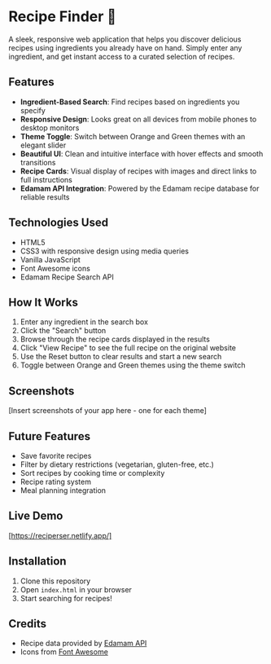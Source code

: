 # Recipe Finder 🍳

A sleek, responsive web application that helps you discover delicious recipes using ingredients you already have on hand. Simply enter any ingredient, and get instant access to a curated selection of recipes.

## Features

- **Ingredient-Based Search**: Find recipes based on ingredients you specify
- **Responsive Design**: Looks great on all devices from mobile phones to desktop monitors
- **Theme Toggle**: Switch between Orange and Green themes with an elegant slider
- **Beautiful UI**: Clean and intuitive interface with hover effects and smooth transitions
- **Recipe Cards**: Visual display of recipes with images and direct links to full instructions
- **Edamam API Integration**: Powered by the Edamam recipe database for reliable results

## Technologies Used

- HTML5
- CSS3 with responsive design using media queries
- Vanilla JavaScript
- Font Awesome icons
- Edamam Recipe Search API

## How It Works

1. Enter any ingredient in the search box
2. Click the "Search" button
3. Browse through the recipe cards displayed in the results
4. Click "View Recipe" to see the full recipe on the original website
5. Use the Reset button to clear results and start a new search
6. Toggle between Orange and Green themes using the theme switch

## Screenshots

[Insert screenshots of your app here - one for each theme]

## Future Features

- Save favorite recipes
- Filter by dietary restrictions (vegetarian, gluten-free, etc.)
- Sort recipes by cooking time or complexity
- Recipe rating system
- Meal planning integration

## Live Demo

[https://reciperser.netlify.app/]

## Installation

1. Clone this repository
2. Open `index.html` in your browser
3. Start searching for recipes!

## Credits

- Recipe data provided by [Edamam API](https://developer.edamam.com/)
- Icons from [Font Awesome](https://fontawesome.com/)




